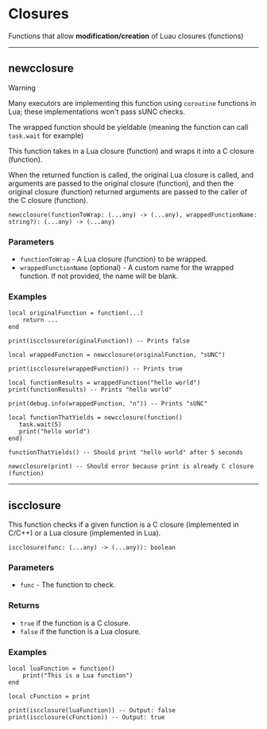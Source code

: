 # Closures

Functions that allow **modification/creation** of Luau closures (functions)

---

## newcclosure

> [!WARNING]
> Many executors are implementing this function using `coroutine` functions in Lua; these implementations won't pass sUNC checks.
>
> The wrapped function should be yieldable (meaning the function can call `task.wait` for example)

This function takes in a Lua closure (function) and wraps it into a C closure (function).

When the returned function is called, the original Lua closure is called, and arguments are passed to the original closure (function), and then the original closure (function) returned arguments are passed to the caller of the C closure (function).

```luau
newcclosure(functionToWrap: (...any) -> (...any), wrappedFunctionName: string?): (...any) -> (...any)
```

### Parameters

- `functionToWrap` - A Lua closure (function) to be wrapped.
- `wrappedFunctionName` (optional) - A custom name for the wrapped function. If not provided, the name will be blank.

### Examples

```luau
local originalFunction = function(...)
    return ...
end

print(iscclosure(originalFunction)) -- Prints false

local wrappedFunction = newcclosure(originalFunction, "sUNC")

print(iscclosure(wrappedFunction)) -- Prints true

local functionResults = wrappedFunction("hello world")
print(functionResults) -- Prints "hello world"

print(debug.info(wrappedFunction, "n")) -- Prints "sUNC"
```

```luau
local functionThatYields = newcclosure(function()
   task.wait(5)
   print("hello world")
end)

functionThatYields() -- Should print "hello world" after 5 seconds
```

```luau
newcclosure(print) -- Should error because print is already C closure (function)
```

---

## iscclosure

This function checks if a given function is a C closure (implemented in C/C++) or a Lua closure (implemented in Lua).

```luau
iscclosure(func: (...any) -> (...any)): boolean
```

### Parameters

- `func` - The function to check.

### Returns

- `true` if the function is a C closure.
- `false` if the function is a Lua closure.

### Examples

```luau
local luaFunction = function()
    print("This is a Lua function")
end

local cFunction = print

print(iscclosure(luaFunction)) -- Output: false
print(iscclosure(cFunction)) -- Output: true
```
